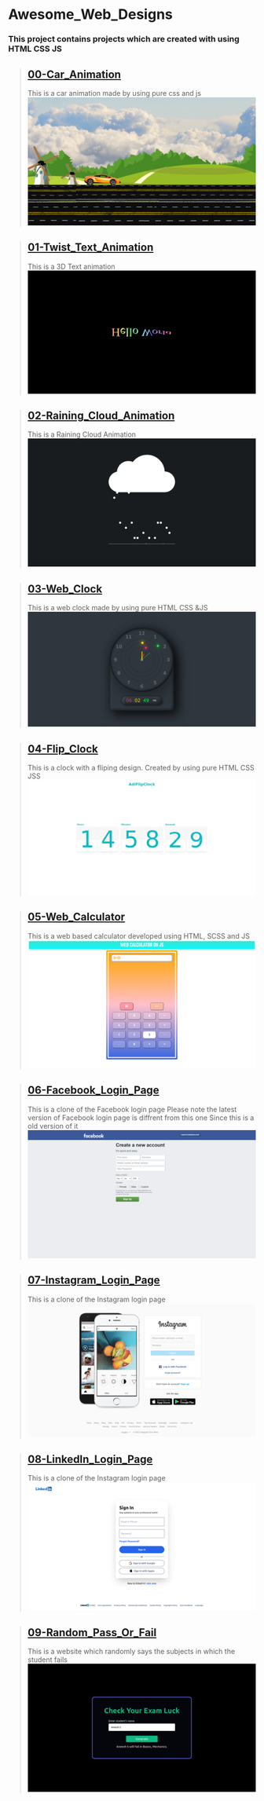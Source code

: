# Awesome_Web_Designs

### This project contains projects which are created with using HTML CSS JS


> ## [00-Car_Animation](https://adithyana2005.github.io/Awesome_Web_Apps/00-Car_Animation/index.html)
>
> This is a car animation made by using pure css and js
> ![Car_Animation](./github/00_Screenshot.png)


> ## [01-Twist_Text_Animation](https://adithyana2005.github.io/Awesome_Web_Apps/01-Twist_Text_Animation/index.html)
>
> This is a 3D Text animation
> ![Twist_Text_Animation](./github/01_Screenshot.png)


> ## [02-Raining_Cloud_Animation](https://adithyana2005.github.io/Awesome_Web_Apps/02-Raining_Cloud_Animation/index.html)
>
> This is a Raining Cloud Animation
> ![Raining_Cloud_Animation](./github/02_Screenshot.png)


> ## [03-Web_Clock](https://adithyana2005.github.io/Awesome_Web_Apps/03-Web_Clock/index.html)
>
> This is a web clock made by using pure HTML CSS &JS
> ![Web_Clock](./github/03_Screenshot.png)


> ## [04-Flip_Clock](https://adithyana2005.github.io/Awesome_Web_Apps/04-Flip_Clock/index.html)
>
> This is a clock with a fliping design. Created by using pure HTML CSS JSS
> ![Flip_Clock](./github/04_Screenshot.png)


> ## [05-Web_Calculator](https://adithyana2005.github.io/Awesome_Web_Apps/05-Web_Calculator/index.html)
>
> This is a web based calculator developed using HTML, SCSS and JS
> ![Web_Calculator](./github/05_Screenshot.png)


> ## [06-Facebook_Login_Page](https://adithyana2005.github.io/Awesome_Web_Apps/06-Facebook_Login_Page/index.html)
>
> This is a clone of the Facebook login page Please note the latest version of Facebook login page is diffrent from this one Since this is a old version of it
> ![Facebook Login Page Clone](./06-Facebook_Login_Page/github/Screenshot.png)


> ## [07-Instagram_Login_Page](https://adithyana2005.github.io/Awesome_Web_Apps/07-Instagram_Login_Page/index.html)
>
> This is a clone of the Instagram login page
> ![Instagram Login Page Clone](./07-Instagram_Login_Page/.github/Screenshot.png)


> ## [08-LinkedIn_Login_Page](https://adithyana2005.github.io/Awesome_Web_Apps/08-LinkedIn_Login_Page/index.html)
>
> This is a clone of the Instagram login page
> ![LinkeIn Login Page Clone](./08-LinkedIn_Login_Page/.github/Screenshot.png)


> ## [09-Random_Pass_Or_Fail](https://adithyana2005.github.io/Awesome_Web_Apps/09-Random_Pass_Or_Fail/index.html)
>
> This is a website which randomly says the subjects in which the student fails 
> ![Random Pass Or Fail Guesser](./github/09_Screenshot.png)


